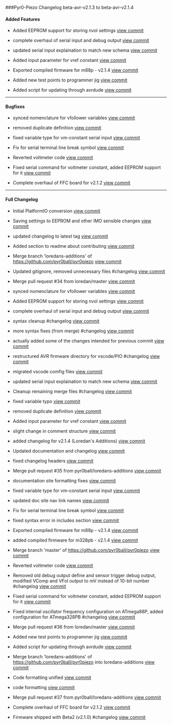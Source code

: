 ###Pyr0-Piezo Changelog beta-avr-v2.1.3 to beta-avr-v2.1.4

#### Added Features

- Added EEPROM support for storing nvol settings  [view commit](http://github.com/pyr0ball/pyr0piezo/commit/5d72a5e817c182b90b1c9c7158d99bce744121f7) 

- complete overhaul of serial input and debug output  [view commit](http://github.com/pyr0ball/pyr0piezo/commit/9e885f316effc105f29027d1b859969f77477851) 

- updated serial input explaination to match new schema  [view commit](http://github.com/pyr0ball/pyr0piezo/commit/f4af33fe75c8306b567fdcaed92f238a0757499f) 

- Added input parameter for vref constant  [view commit](http://github.com/pyr0ball/pyr0piezo/commit/e416f1407251516217271dc6d09cad009e482987) 

- Exported compiled firmware for m88p - v2.1.4  [view commit](http://github.com/pyr0ball/pyr0piezo/commit/4ff41f18ce0b1c58139e250de8a947de8211cd8f) 

- Added new test points to programmer jig  [view commit](http://github.com/pyr0ball/pyr0piezo/commit/4608808df5d13756ee0563760b4966b42072caaa) 

- Added script for updating through avrdude  [view commit](http://github.com/pyr0ball/pyr0piezo/commit/59649de11401ac68c487e2539305b01cd5bcd9b9) 


------------------------------------

#### Bugfixes

- synced nomenclature for vfollower variables  [view commit](http://github.com/pyr0ball/pyr0piezo/commit/9f172f1c1811d2084bfaf8771f36a87be4b083ab) 

- removed duplicate definition  [view commit](http://github.com/pyr0ball/pyr0piezo/commit/a58a7d029f7332c47529b393d8b9c7ec140cd19e) 

- fixed variable type for vm-constant serial input  [view commit](http://github.com/pyr0ball/pyr0piezo/commit/9f1d5dfb6c923cb349de127ae237627c905ad175) 

- Fix for serial terminal line break symbol  [view commit](http://github.com/pyr0ball/pyr0piezo/commit/1d805b1ced3d1c07a6105e6280dc2316f6425020) 

- Reverted voltmeter code  [view commit](http://github.com/pyr0ball/pyr0piezo/commit/e029364cdcea0ae07c5702dc48b4dc2b74cbba6d) 

- Fixed serial command for voltmeter constant, added EEPROM support for it  [view commit](http://github.com/pyr0ball/pyr0piezo/commit/8d5fb81219f9ea9ae8dca7b5eee8c9b6f7a8ae1d) 

- Complete overhaul of FFC board for v2.1.2  [view commit](http://github.com/pyr0ball/pyr0piezo/commit/8b598199a0122cff55cdbacefbc72c38841108e6) 


------------------------------------

#### Full Changelog

- Initial PlatformIO conversion [view commit](http://github.com/pyr0ball/pyr0piezo/commit/b35e11696e97826a48bfd4b67bf968b803ecb49f) 

- Saving settings to EEPROM and other IMO sensible changes [view commit](http://github.com/pyr0ball/pyr0piezo/commit/6b9ea8ef06b5cac687a1fa3bb2bbc2e86cc9b85d) 

- updated changelog to latest tag [view commit](http://github.com/pyr0ball/pyr0piezo/commit/5d24008dab89edf7b41f16f9e83349c5e0daf8bb) 

- Added section to readme about contributing [view commit](http://github.com/pyr0ball/pyr0piezo/commit/21a37ee2fd6b6ffb0c664d21897ed7691ac712ef) 

- Merge branch 'loredans-additions' of https://github.com/pyr0ball/pyr0piezo [view commit](http://github.com/pyr0ball/pyr0piezo/commit/14651c0d8a27d1431cde9436dea7f583e87e192f) 

- Updated gitignore, removed unnecessary files #changelog [view commit](http://github.com/pyr0ball/pyr0piezo/commit/4165075fa04e9d272c837c94496393b7f12da8a5) 

- Merge pull request #34 from loredan/master [view commit](http://github.com/pyr0ball/pyr0piezo/commit/6d471fd928e0e8528847f633a7832416d6675690) 

- synced nomenclature for vfollower variables  [view commit](http://github.com/pyr0ball/pyr0piezo/commit/9f172f1c1811d2084bfaf8771f36a87be4b083ab) 

- Added EEPROM support for storing nvol settings  [view commit](http://github.com/pyr0ball/pyr0piezo/commit/5d72a5e817c182b90b1c9c7158d99bce744121f7) 

- complete overhaul of serial input and debug output  [view commit](http://github.com/pyr0ball/pyr0piezo/commit/9e885f316effc105f29027d1b859969f77477851) 

- syntax cleanup #changelog [view commit](http://github.com/pyr0ball/pyr0piezo/commit/26d7a978d3b91ebc985dd5a2531db3ce93cce9ff) 

- more syntax fixes (from merge) #changelog [view commit](http://github.com/pyr0ball/pyr0piezo/commit/9ce36b86075be7ab63fc5a7872633c33d9f57950) 

- actually added some of the changes intended for previous commit [view commit](http://github.com/pyr0ball/pyr0piezo/commit/59387f85027443852feffed5704f2e4e79e9d95d) 

- restructured AVR firmware directory for vscode/PIO #changelog [view commit](http://github.com/pyr0ball/pyr0piezo/commit/6618f35f7d874082fde64678715ce25b670e8ce2) 

- migrated vscode comfig files [view commit](http://github.com/pyr0ball/pyr0piezo/commit/bf33ef43d7cdac37e594681d37dcbfd043756392) 

- updated serial input explaination to match new schema  [view commit](http://github.com/pyr0ball/pyr0piezo/commit/f4af33fe75c8306b567fdcaed92f238a0757499f) 

- Cleanup remaining merge files #changelog [view commit](http://github.com/pyr0ball/pyr0piezo/commit/5dd279775a475c2e9f271fbf0d9c5aacc25821de) 

- fixed variable typo [view commit](http://github.com/pyr0ball/pyr0piezo/commit/d00b0d078a732321b527347aaf95e33d84dfe3f0) 

- removed duplicate definition  [view commit](http://github.com/pyr0ball/pyr0piezo/commit/a58a7d029f7332c47529b393d8b9c7ec140cd19e) 

- Added input parameter for vref constant  [view commit](http://github.com/pyr0ball/pyr0piezo/commit/e416f1407251516217271dc6d09cad009e482987) 

- slight change in comment structure [view commit](http://github.com/pyr0ball/pyr0piezo/commit/aa6e3148a2f259023d83884bbcfd2365e75ee605) 

- added changelog for v2.1.4 (Loredan's Additions) [view commit](http://github.com/pyr0ball/pyr0piezo/commit/04c0c9ddb9dfe61d093e12c9085c4edd19363b3b) 

- Updated documentation and changelog [view commit](http://github.com/pyr0ball/pyr0piezo/commit/f13276cfe617e2e8ba19474f97c5901d7a4240c9) 

- fixed changelog headers [view commit](http://github.com/pyr0ball/pyr0piezo/commit/cf34ffdaef7ccb11abbcf87239b5fcac93fc7f98) 

- Merge pull request #35 from pyr0ball/loredans-additions [view commit](http://github.com/pyr0ball/pyr0piezo/commit/5f963d4dda9bb04f5665e1257c79b71913196f62) 

- documentation site formatting fixes [view commit](http://github.com/pyr0ball/pyr0piezo/commit/13a490d48f8763da503eb8c058b7ea603caa8c5f) 

- fixed variable type for vm-constant serial input  [view commit](http://github.com/pyr0ball/pyr0piezo/commit/9f1d5dfb6c923cb349de127ae237627c905ad175) 

- updated doc site nav link names [view commit](http://github.com/pyr0ball/pyr0piezo/commit/70ad44c5446d4fe61af9d8c70b26d94245b5cbf6) 

- Fix for serial terminal line break symbol  [view commit](http://github.com/pyr0ball/pyr0piezo/commit/1d805b1ced3d1c07a6105e6280dc2316f6425020) 

- fixed syntax error in includes section [view commit](http://github.com/pyr0ball/pyr0piezo/commit/55e2042925abcbba6cb1a279671312ff1996a76a) 

- Exported compiled firmware for m88p - v2.1.4  [view commit](http://github.com/pyr0ball/pyr0piezo/commit/4ff41f18ce0b1c58139e250de8a947de8211cd8f) 

- added compiled firmware for m328pb - v2.1.4 [view commit](http://github.com/pyr0ball/pyr0piezo/commit/056321a9e2d440502ba2b6bca57a022c24863f1e) 

- Merge branch 'master' of https://github.com/pyr0ball/pyr0piezo [view commit](http://github.com/pyr0ball/pyr0piezo/commit/a24e2ba97029aa76417927d5d576324ebe6c8342) 

- Reverted voltmeter code  [view commit](http://github.com/pyr0ball/pyr0piezo/commit/e029364cdcea0ae07c5702dc48b4dc2b74cbba6d) 

- Removed old debug output define and sensor trigger debug output, modified VComp and VFol output to mV instead of 10-bit number #changelog [view commit](http://github.com/pyr0ball/pyr0piezo/commit/6976b3908d76636679a2723dab972102adaba23f) 

- Fixed serial command for voltmeter constant, added EEPROM support for it  [view commit](http://github.com/pyr0ball/pyr0piezo/commit/8d5fb81219f9ea9ae8dca7b5eee8c9b6f7a8ae1d) 

- Fixed internal oscillator frequency configuration on ATmega88P, added configuration for ATmega328PB #changelog [view commit](http://github.com/pyr0ball/pyr0piezo/commit/51d734986b97ea8e070ab87eac70d871d057cfce) 

- Merge pull request #36 from loredan/master [view commit](http://github.com/pyr0ball/pyr0piezo/commit/d1171549a09bc0ec8592f636b75b06ef8888c07c) 

- Added new test points to programmer jig  [view commit](http://github.com/pyr0ball/pyr0piezo/commit/4608808df5d13756ee0563760b4966b42072caaa) 

- Added script for updating through avrdude  [view commit](http://github.com/pyr0ball/pyr0piezo/commit/59649de11401ac68c487e2539305b01cd5bcd9b9) 

- Merge branch 'loredans-additions' of https://github.com/pyr0ball/pyr0piezo into loredans-additions [view commit](http://github.com/pyr0ball/pyr0piezo/commit/03364f7509bd6ea5d5fc0e7f21d120f65bfd6587) 

- Code formatting unified [view commit](http://github.com/pyr0ball/pyr0piezo/commit/ecf28d89725a1c5c2d572805ca99c240a1882842) 

- code formatting [view commit](http://github.com/pyr0ball/pyr0piezo/commit/9126cd71a4b0a0570fe8f3b9295334bb94ac8ca3) 

- Merge pull request #37 from pyr0ball/loredans-additions [view commit](http://github.com/pyr0ball/pyr0piezo/commit/75d86cb8361cf4b6e9ba5d1f44d2a102a852eaba) 

- Complete overhaul of FFC board for v2.1.2  [view commit](http://github.com/pyr0ball/pyr0piezo/commit/8b598199a0122cff55cdbacefbc72c38841108e6) 

- Firmware shipped with Beta2 (v2.1.0) #changelog [view commit](http://github.com/pyr0ball/pyr0piezo/commit/e5e14583917c77ca48351c8057917f5a09ca2817) 

